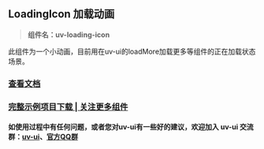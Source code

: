 ## LoadingIcon 加载动画

> **组件名：uv-loading-icon**

此组件为一个小动画，目前用在uv-ui的loadMore加载更多等组件的正在加载状态场景。

### <a href="https://www.uvui.cn/components/loadingIcon.html" target="_blank">查看文档</a>

### [完整示例项目下载 | 关注更多组件](https://ext.dcloud.net.cn/plugin?name=uv-ui)

#### 如使用过程中有任何问题，或者您对uv-ui有一些好的建议，欢迎加入 uv-ui 交流群：<a href="https://ext.dcloud.net.cn/plugin?id=12287" target="_blank">uv-ui</a>、<a href="https://www.uvui.cn/components/addQQGroup.html" target="_blank">官方QQ群</a>
